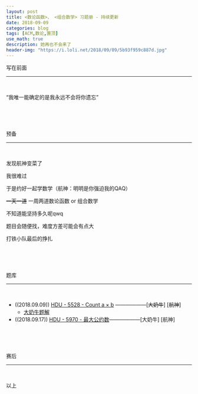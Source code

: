 ```yaml
---
layout: post
title: <数论函数>、 <组合数学> 习题册 - 持续更新
date: 2018-09-09
categories: blog
tags: [ACM,数论,置顶]
use_math: true	
description: 她再也不会来了
header-img: "https://i.loli.net/2018/09/09/5b93f959c887d.jpg"
---
```


写在前面

---

<br>

“我唯一能确定的是我永远不会将你遗忘” 

<br><br><br>

预备

---

<br>

发现航神变菜了<br>

我很难过<br>

于是约好一起学数学（航神：明明是你强迫我的QAQ）<br>

~~一天一道~~ 一周两道数论函数 or 组合数学<br>

不知道能坚持多久呢qwq<br>

题目会随便找，难度方差可能会有点大<br>

打铁小队最后的挣扎<br>

<br><br><br>

题库

---

<br>

- ((2018.09.09)) [HDU - 5528 - Count a × b](http://acm.hdu.edu.cn/showproblem.php?pid=5528) ——————\[~~大奶牛~~\] \[~~航神~~\]
  - [大奶牛题解](http://seventeenjcinta.com/blog/2018/09/09/hdu-5528/)
- ((2018.09.17)) [HDU - 5970 - 最大公约数](http://acm.hdu.edu.cn/showproblem.php?pid=5970)——————\[大奶牛\] \[航神\]

<br><br><br>

赛后

---

<br>

以上


